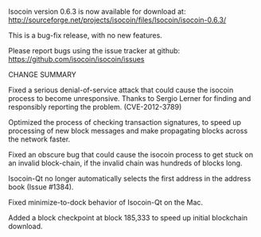 Isocoin version 0.6.3 is now available for download at:
  http://sourceforge.net/projects/isocoin/files/Isocoin/isocoin-0.6.3/

This is a bug-fix release, with no new features.

Please report bugs using the issue tracker at github:
  https://github.com/isocoin/isocoin/issues

CHANGE SUMMARY

Fixed a serious denial-of-service attack that could cause the
isocoin process to become unresponsive. Thanks to Sergio Lerner
for finding and responsibly reporting the problem. (CVE-2012-3789)

Optimized the process of checking transaction signatures, to
speed up processing of new block messages and make propagating
blocks across the network faster.

Fixed an obscure bug that could cause the isocoin process to get
stuck on an invalid block-chain, if the invalid chain was
hundreds of blocks long.

Isocoin-Qt no longer automatically selects the first address
in the address book (Issue #1384).

Fixed minimize-to-dock behavior of Isocoin-Qt on the Mac.

Added a block checkpoint at block 185,333 to speed up initial
blockchain download.
